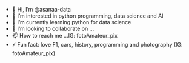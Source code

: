 - 👋 Hi, I’m @asanaa-data
- 👀 I’m interested in python programming, data science and AI
- 🌱 I’m currently learning python for data science
- 💞️ I’m looking to collaborate on ...
- 📫 How to reach me ...IG: fotoAmateur_pix
- ⚡ Fun fact: love F1, cars, history, programming and photography (IG: fotoAmateur_pix)

<!---
asanaa-data/asanaa-data is a ✨ special ✨ repository because its `README.md` (this file) appears on your GitHub profile.
You can click the Preview link to take a look at your changes.
--->
